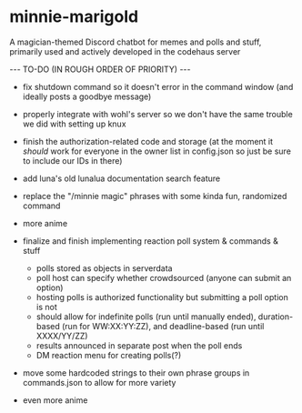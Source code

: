 # minnie-marigold
A magician-themed Discord chatbot for memes and polls and stuff, primarily used and actively developed in the codehaus server


--- TO-DO (IN ROUGH ORDER OF PRIORITY) ---

- fix shutdown command so it doesn't error in the command window (and ideally posts a goodbye message)

- properly integrate with wohl's server so we don't have the same trouble we did with setting up knux

- finish the authorization-related code and storage (at the moment it _should_ work for everyone in the owner list in config.json so just be sure to include our IDs in there)

- add luna's old lunalua documentation search feature

- replace the "/minnie magic" phrases with some kinda fun, randomized command

- more anime

- finalize and finish implementing reaction poll system & commands & stuff
    - polls stored as objects in serverdata
    - poll host can specify whether crowdsourced (anyone can submit an option)
    - hosting polls is authorized functionality but submitting a poll option is not
    - should allow for indefinite polls (run until manually ended), duration-based (run for WW:XX:YY:ZZ), and deadline-based (run until XXXX/YY/ZZ)
    - results announced in separate post when the poll ends
    - DM reaction menu for creating polls(?)

- move some hardcoded strings to their own phrase groups in commands.json to allow for more variety

- even more anime